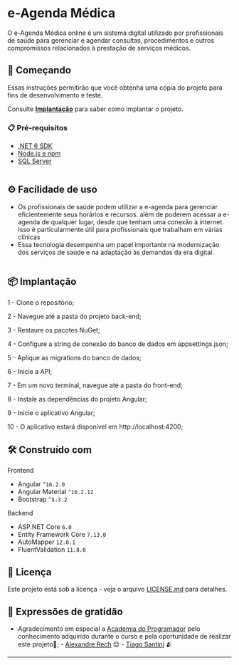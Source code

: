# e-Agenda Médica

O e-Agenda Médica online é um sistema digital utilizado por profissionais de saúde para gerenciar e agendar consultas,  procedimentos e outros compromissos relacionados à prestação de serviços médicos.

## 🚀 Começando

Essas instruções permitirão que você obtenha uma cópia do projeto para fins de desenvolvimento e teste.

Consulte **[Implantação](#-implanta%C3%A7%C3%A3o)** para saber como implantar o projeto.

### 📋 Pré-requisitos

-   [.NET 6 SDK](https://dotnet.microsoft.com/download)
-   [Node.js e npm](https://nodejs.org/en/download/)
-   [SQL Server](https://www.microsoft.com/en-us/sql-server/sql-server-downloads)

```

```

## ⚙️ Facilidade de uso
 - Os profissionais de saúde podem utilizar a e-agenda para gerenciar eficientemente seus horários e recursos.
além de poderem acessar a e-agenda de qualquer lugar, desde que tenham uma conexão à internet. Isso é particularmente útil para profissionais que trabalham em várias clínicas
 - Essa tecnologia desempenha um papel importante na modernização dos serviços de saúde e na adaptação às demandas da era digital.
```

```

## 📦 Implantação

1 - Clone o repositório;

2 - Navegue até a pasta do projeto back-end;

3 - Restaure os pacotes NuGet;

4 - Configure a string de conexão do banco de dados em appsettings.json;

5 - Aplique as migrations do banco de dados;

6 - Inicie a API;

7 - Em um novo terminal, navegue até a pasta do front-end;

8 - Instale as dependências do projeto Angular;

9 - Inicie o aplicativo Angular;

10 - O aplicativo estará disponível em http://localhost:4200;


## 🛠️ Construído com
Frontend

-   Angular  `^16.2.0`
-   Angular Material  `^16.2.12`
-   Bootstrap  `^5.3.2`

Backend

-   ASP.NET Core  `6.0`
-   Entity Framework Core  `7.13.0`
-   AutoMapper  `12.0.1`
-   FluentValidation  `11.8.0`

## 📄 Licença

Este projeto está sob a licença  - veja o arquivo [LICENSE.md](https://github.com/lisatomelin/eAgendaMedica) para detalhes.

## 🎁 Expressões de gratidão

* Agradecimento em especial a  [Academia do Programador](https://github.com/alexandre-rech-lages)  pelo conhecimento adquirido durante o curso e pela oportunidade de realizar este projeto📢; - [Alexandre Rech](https://github.com/alexandre-rech-lages) 😊  -  [Tiago Santini](https://github.com/tiago-academia-do-programador) 🫂

---
